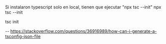 Si instalaron typescript solo en local, tienen que ejecutar "npx tsc --init"
npx tsc --init

tsc init

--
https://stackoverflow.com/questions/36916989/how-can-i-generate-a-tsconfig-json-file
